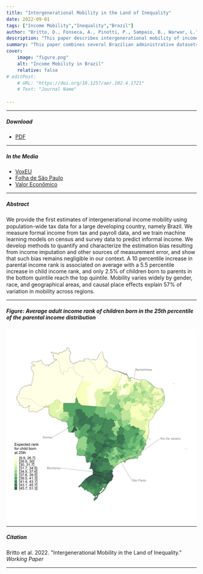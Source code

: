 ```yaml
---
title: "Intergenerational Mobility in the Land of Inequality"
date: 2022-09-01
tags: ["Income Mobility","Inequality","Brazil"]
author: "Britto, D., Fonseca, A., Pinotti, P., Sampaio, B., Warwar, L."
description: "This paper describes intergenerational mobility of income in Brazil." 
summary: "This paper combines several Brazilian administrative datasets to measure individual level intergenerational income mobility.\n*R&R, REStat*" 
cover:
    image: "figure.png"
    alt: "Income Mobility in Brazil"
    relative: false
# editPost:
    # URL: "https://doi.org/10.1257/aer.102.4.1721"
    # Text: "Journal Name"

---
```


---

##### Download

+ [PDF](IGM_BFPSW.pdf)

---

##### In the Media

+ [VoxEU](https://cepr.org/voxeu/columns/intergenerational-mobility-land-inequality-case-brazil)
+ [Folha de São Paulo](https://www1.folha.uol.com.br/mercado/2022/10/filhos-de-familias-pobres-tem-so-25-de-chance-de-chegar-ao-topo-no-brasil.shtml)
+ [Valor Econômico](https://valor.globo.com/brasil/noticia/2022/10/16/no-brasil-local-de-nascimento-afeta-chance-de-subir-na-vida.ghtml)

---

##### Abstract

We provide the ﬁrst estimates of intergenerational income mobility using population-wide tax data for a large developing country, namely Brazil. We measure formal income from tax and payroll data, and we train machine learning models on census and survey data to predict informal income. We develop methods to quantify and characterize the estimation bias resulting from income imputation and other sources of measurement error, and show that such bias remains negligible in our context. A 10 percentile increase in parental income rank is associated on average with a 5.5 percentile increase in child income rank, and only 2.5% of children born to parents in the bottom quintile reach the top quintile. Mobility varies widely by gender, race, and geographical areas, and causal place eﬀects explain 57% of variation in mobility across regions.

---

##### Figure: Average adult income rank of children born in the 25th percentile of the parental income distribution

![](figure.png)

---

##### Citation

Britto et al. 2022. "Intergenerational Mobility in the Land of Inequality." *Working Paper* 

---



